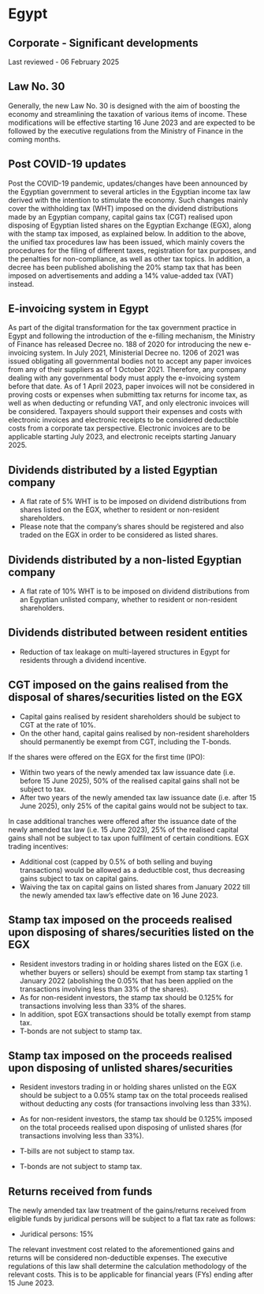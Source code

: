 # Egypt
## Corporate - Significant developments
Last reviewed - 06 February 2025
## Law No. 30
Generally, the new Law No. 30 is designed with the aim of boosting the economy and streamlining the taxation of various items of income.
These modifications will be effective starting 16 June 2023 and are expected to be followed by the executive regulations from the Ministry of Finance in the coming months.
## Post COVID-19 updates
Post the COVID-19 pandemic, updates/changes have been announced by the Egyptian government to several articles in the Egyptian income tax law derived with the intention to stimulate the economy.
Such changes mainly cover the withholding tax (WHT) imposed on the dividend distributions made by an Egyptian company, capital gains tax (CGT) realised upon disposing of Egyptian listed shares on the Egyptian Exchange (EGX), along with the stamp tax imposed, as explained below.
In addition to the above, the unified tax procedures law has been issued, which mainly covers the procedures for the filing of different taxes, registration for tax purposes, and the penalties for non-compliance, as well as other tax topics.
In addition, a decree has been published abolishing the 20% stamp tax that has been imposed on advertisements and adding a 14% value-added tax (VAT) instead.
## E-invoicing system in Egypt
As part of the digital transformation for the tax government practice in Egypt and following the introduction of the e-filling mechanism, the Ministry of Finance has released Decree no. 188 of 2020 for introducing the new e-invoicing system.
In July 2021, Ministerial Decree no. 1206 of 2021 was issued obligating all governmental bodies not to accept any paper invoices from any of their suppliers as of 1 October 2021. Therefore, any company dealing with any governmental body must apply the e-invoicing system before that date.
As of 1 April 2023, paper invoices will not be considered in proving costs or expenses when submitting tax returns for income tax, as well as when deducting or refunding VAT, and only electronic invoices will be considered.
Taxpayers should support their expenses and costs with electronic invoices and electronic receipts to be considered deductible costs from a corporate tax perspective.
Electronic invoices are to be applicable starting July 2023, and electronic receipts starting January 2025.
## Dividends distributed by a listed Egyptian company
  * A flat rate of 5% WHT is to be imposed on dividend distributions from shares listed on the EGX, whether to resident or non-resident shareholders.
  * Please note that the company’s shares should be registered and also traded on the EGX in order to be considered as listed shares.


## Dividends distributed by a non-listed Egyptian company
  * A flat rate of 10% WHT is to be imposed on dividend distributions from an Egyptian unlisted company, whether to resident or non-resident shareholders.


## Dividends distributed between resident entities
  * Reduction of tax leakage on multi-layered structures in Egypt for residents through a dividend incentive.


## CGT imposed on the gains realised from the disposal of shares/securities listed on the EGX
  * Capital gains realised by resident shareholders should be subject to CGT at the rate of 10%.
  * On the other hand, capital gains realised by non-resident shareholders should permanently be exempt from CGT, including the T-bonds.


If the shares were offered on the EGX for the first time (IPO):
  * Within two years of the newly amended tax law issuance date (i.e. before 15 June 2025), 50% of the realised capital gains shall not be subject to tax.
  * After two years of the newly amended tax law issuance date (i.e. after 15 June 2025), only 25% of the capital gains would not be subject to tax.


In case additional tranches were offered after the issuance date of the newly amended tax law (i.e. 15 June 2023), 25% of the realised capital gains shall not be subject to tax upon fulfilment of certain conditions.
EGX trading incentives:
  * Additional cost (capped by 0.5% of both selling and buying transactions) would be allowed as a deductible cost, thus decreasing gains subject to tax on capital gains.
  * Waiving the tax on capital gains on listed shares from January 2022 till the newly amended tax law’s effective date on 16 June 2023.


## Stamp tax imposed on the proceeds realised upon disposing of shares/securities listed on the EGX
  * Resident investors trading in or holding shares listed on the EGX (i.e. whether buyers or sellers) should be exempt from stamp tax starting 1 January 2022 (abolishing the 0.05% that has been applied on the transactions involving less than 33% of the shares).
  * As for non-resident investors, the stamp tax should be 0.125% for transactions involving less than 33% of the shares.
  * In addition, spot EGX transactions should be totally exempt from stamp tax.
  * T-bonds are not subject to stamp tax.


## Stamp tax imposed on the proceeds realised upon disposing of unlisted shares/securities 
  * Resident investors trading in or holding shares unlisted on the EGX should be subject to a 0.05% stamp tax on the total proceeds realised without deducting any costs (for transactions involving less than 33%). 
  * As for non-resident investors, the stamp tax should be 0.125% imposed on the total proceeds realised upon disposing of unlisted shares (for transactions involving less than 33%).
  * T-bills are not subject to stamp tax.


  * T-bonds are not subject to stamp tax.


## Returns received from funds
The newly amended tax law treatment of the gains/returns received from eligible funds by juridical persons will be subject to a flat tax rate as follows:
  * Juridical persons: 15%


The relevant investment cost related to the aforementioned gains and returns will be considered non-deductible expenses.
The executive regulations of this law shall determine the calculation methodology of the relevant costs.
This is to be applicable for financial years (FYs) ending after 15 June 2023.
